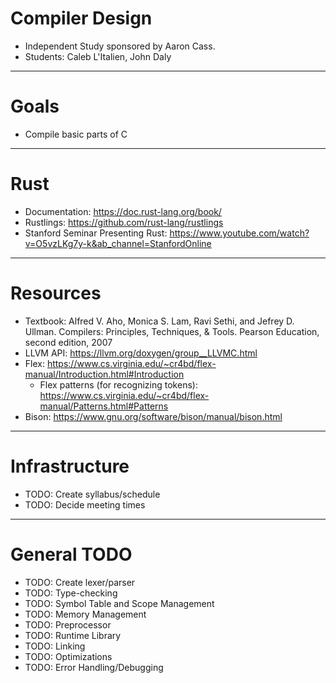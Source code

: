 # Compiler Design
- Independent Study sponsored by Aaron Cass.
- Students: Caleb L'Italien, John Daly
------------------------------------
# Goals
- Compile basic parts of C
------------------------------------
# Rust
- Documentation: https://doc.rust-lang.org/book/
- Rustlings: https://github.com/rust-lang/rustlings
- Stanford Seminar Presenting Rust: https://www.youtube.com/watch?v=O5vzLKg7y-k&ab_channel=StanfordOnline
------------------------------------
# Resources
 - Textbook: Alfred V. Aho, Monica S. Lam, Ravi Sethi, and Jefrey D. Ullman. Compilers: Principles, Techniques, & Tools. Pearson Education, second edition, 2007
 - LLVM API: https://llvm.org/doxygen/group__LLVMC.html
 - Flex: https://www.cs.virginia.edu/~cr4bd/flex-manual/Introduction.html#Introduction
    - Flex patterns (for recognizing tokens): https://www.cs.virginia.edu/~cr4bd/flex-manual/Patterns.html#Patterns
 - Bison: https://www.gnu.org/software/bison/manual/bison.html
------------------------------------
# Infrastructure
- TODO: Create syllabus/schedule
- TODO: Decide meeting times
------------------------------------
# General TODO
- TODO: Create lexer/parser
- TODO: Type-checking
- TODO: Symbol Table and Scope Management
- TODO: Memory Management
- TODO: Preprocessor
- TODO: Runtime Library
- TODO: Linking
- TODO: Optimizations
- TODO: Error Handling/Debugging
